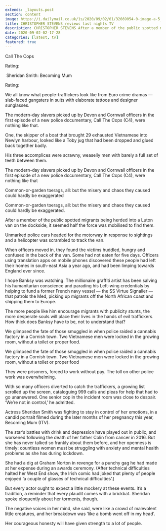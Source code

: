 ```yaml
---
extends: _layouts.post
section: content
image: https://i.dailymail.co.uk/1s/2020/09/02/01/32669054-0-image-a-5_1599008199750.jpg 
title: CHRISTOPHER STEVENS reviews last nights TV 
description: CHRISTOPHER STEVENS After a member of the public spotted migrants being herded into a Luton van on the dockside, it seemed half the force was mobilised to find them. 
date: 2020-09-02-02-17-28 
categories: [latest, tv] 
featured: true 
--- 
```

Call The Cops 

Rating: 

 Sheridan Smith: Becoming Mum

Rating: 

We all know what people-traffickers look like from Euro crime dramas — slab-faced gangsters in suits with elaborate tattoos and designer sunglasses.

The modern-day slavers picked up by Devon and Cornwall officers in the first episode of a new police documentary, Call The Cops (C4), were nothing like that.

One, the skipper of a boat that brought 29 exhausted Vietnamese into Newlyn harbour, looked like a Toby jug that had been dropped and glued back together badly. 

His three accomplices were scrawny, weaselly men with barely a full set of teeth between them.

The modern-day slavers picked up by Devon and Cornwall officers in the first episode of a new police documentary, Call The Cops (C4), were nothing like that

Common-or-garden toerags, all: but the misery and chaos they caused could hardly be exaggerated

Common-or-garden toerags, all: but the misery and chaos they caused could hardly be exaggerated. 

After a member of the public spotted migrants being herded into a Luton van on the dockside, it seemed half the force was mobilised to find them.

Unmarked police cars headed for the motorway in response to sightings and a helicopter was scrambled to track the van.

When officers moved in, they found the victims huddled, hungry and confused in the back of the van. Some had not eaten for five days. Officers using translation apps on mobile phones discovered these people had left their homes in south-east Asia a year ago, and had been limping towards England ever since.

I hope Banksy was watching. The millionaire graffiti artist has been salving his humanitarian conscience and parading his Left-wing credentials by helping to fund a former French navy vessel — the SS Virtue Signaller — that patrols the Med, picking up migrants off the North African coast and shipping them to Europe.

The more people like him encourage migrants with publicity stunts, the more desperate souls will place their lives in the hands of evil traffickers. How thick does Banksy have to be, not to understand that?

We glimpsed the fate of those smuggled in when police raided a cannabis factory in a Cornish town. Two Vietnamese men were locked in the growing room, without a toilet or proper food.

We glimpsed the fate of those smuggled in when police raided a cannabis factory in a Cornish town. Two Vietnamese men were locked in the growing room, without a toilet or proper food

They were prisoners, forced to work without pay. The toll on other police work was overwhelming.

With so many officers diverted to catch the traffickers, a growing list scrolled up the screen, cataloguing 999 calls and pleas for help that had to go unanswered. One senior cop in the incident room was close to despair. ‘We’re not in control,’ he admitted.

Actress Sheridan Smith was fighting to stay in control of her emotions, in a candid portrait filmed during the later months of her pregnancy this year, Becoming Mum (ITV).

The star’s battles with drink and depression have played out in public, and worsened following the death of her father Colin from cancer in 2016. But she has never talked so frankly about them before, and her openness is timely: countless women must be struggling with anxiety and mental health problems as she has during lockdown.

She had a dig at Graham Norton in revenge for a punchy gag he had made at her expense during an awards ceremony. (After technical difficulties halted her West End show, the Irish comic had joked that plenty of people enjoyed ‘a couple of glasses of technical difficulties’.)

But every actor ought to expect a little mockery at these events. It’s a tradition, a reminder that every plaudit comes with a brickbat. Sheridan spoke eloquently about her torments, though.

The negative voices in her mind, she said, were like a crowd of malevolent little creatures, and her breakdown was ‘like a bomb went off in my head’.

Her courageous honesty will have given strength to a lot of people.

